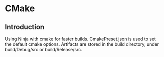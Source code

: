 # CMake

## Introduction

Using Ninja with cmake for faster builds. CmakePreset.json is used to set the default cmake options.
Artifacts are stored in the build directory, under build/Debug/src or build/Release/src.
